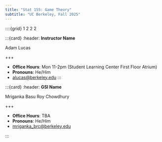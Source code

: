 ```yaml
---
title: "Stat 155: Game Theory"
subtitle: "UC Berkeley, Fall 2025"
---
```


::::{grid} 1 2 2 2

:::{card}
:header: **Instructor Name**

Adam Lucas

+++

* **Office Hours**: Mon 11-2pm (Student Learning Center First Floor Atrium)
* **Pronouns**: He/Him
* [alucas@berkeley.edu](mailto:alucas@berkeley.edu)
:::

:::{card}
:header: **GSI Name**

Mriganka Basu Roy Chowdhury

+++

* **Office Hours**: TBA
* **Pronouns**: He/Him
* [mriganka_brc@berkeley.edu](mailto:mriganka_brc@berkeley.edu)

:::

